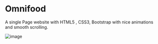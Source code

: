 # Omnifood
A single Page website with  HTML5 , CSS3, Bootstrap  with nice animations and smooth scrolling.

![image](https://user-images.githubusercontent.com/61230546/75096299-fdd8d700-55a6-11ea-9550-49f574879498.png)

